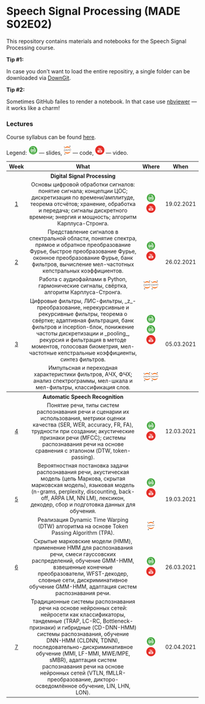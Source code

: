 # Speech Signal Processing (MADE S02E02)
This repository contains materials and notebooks for the Speech Signal Processing course.

**Tip #1:**

In case you don't want to load the entire repositiry, a single folder can be downloaded via [DownGit](https://downgit.github.io/).

**Tip #2:**

Sometimes GitHub failes to render a notebook. In that case use [nbviewer](https://nbviewer.jupyter.org/) — it works like a charm!

### Lectures

Course syllabus can be found [here](https://github.com/Illumaria/made-speech-signal-processing/blob/master/course_overview.pdf).

Legend: ![](https://github.com/Illumaria/made-deep-learning/blob/master/icons/pdf.png) — slides, ![](https://github.com/Illumaria/made-deep-learning/blob/master/icons/jupyter.png) — code, ![](https://github.com/Illumaria/made-deep-learning/blob/master/icons/youtube.png) — video.

<table>
  <thead>
    <tr>
      <th>Week</th>
      <th>What</th>
      <th>Where</th>
      <th>When</th>
    </tr>
  </thead>
  <tbody>
    <!-------------------- MODULE 1 -------------------->
    <tr><th /><th>Digital Signal Processing</th><th /><th /></tr>
    <!-------------------- WEEK 1 -------------------->
    <tr>
      <td align="center"><a href="https://data.mail.ru/curriculum/program/lesson/16712/">1</a></td>
      <td align="center">Основы цифровой обработки сигналов: понятие сигнала; концепции ЦОС; дискретизация по времени/амплитуде, теорема отсчётов; хранение, обработка и передача; сигналы дискретного времени; энергия и мощность; алгоритм Карплуса-Стронга.</td>
      <td align="center">
        <a href="https://github.com/Illumaria/made-speech-signal-processing/blob/master/01-intro-to-dsp/01_intro_to_dsp.pdf"><img src="https://github.com/Illumaria/made-deep-learning/blob/master/icons/pdf.png" /></a>
        <a href="https://youtu.be/RS4iK1zU7w4"><img src="https://github.com/Illumaria/made-deep-learning/blob/master/icons/youtube.png" /></a>
      </td>
      <td>19.02.2021</td>
    </tr>
    <!-------------------- WEEK 2 -------------------->
    <tr>
      <td rowspan="2" align="center"><a href="https://data.mail.ru/curriculum/program/lesson/16713/">2</a></td>
      <td align="center">Представление сигналов в спектральной области, понятие спектра, прямое и обратное преобразование Фурье, быстрое преобразование Фурье, оконное преобразование Фурье, банк фильтров, вычисление мел-частотных кепстральных коэффициентов.</td>
      <td align="center">
        <a href="https://github.com/Illumaria/made-speech-signal-processing/blob/master/02-frequency-domain/02_frequency_domain.pdf"><img src="https://github.com/Illumaria/made-deep-learning/blob/master/icons/pdf.png" /></a>
        <a href="https://youtu.be/OdmLyM0XRwA"><img src="https://github.com/Illumaria/made-deep-learning/blob/master/icons/youtube.png" /></a>
      </td>
      <td rowspan="2">26.02.2021</td>
    </tr>
    <tr>
      <td align="center">Работа с аудиофайлами в Python, гармонические сигналы, свёртка, алгоритм Карплуса-Стронга.</td>
      <td align="center"><a href="https://nbviewer.jupyter.org/github/Illumaria/made-speech-signal-processing/blob/master/02-frequency-domain/lab_01.ipynb"><img src="https://github.com/Illumaria/made-deep-learning/blob/master/icons/jupyter.png" /></a><a href="https://nbviewer.jupyter.org/github/Illumaria/made-speech-signal-processing/blob/master/02-frequency-domain/lab_02.ipynb"><img src="https://github.com/Illumaria/made-deep-learning/blob/master/icons/jupyter.png" /></a></td>
    </tr>
    <!-------------------- WEEK 3 -------------------->
    <tr>
      <td rowspan="2" align="center"><a href="https://data.mail.ru/curriculum/program/lesson/16714/">3</a></td>
      <td align="center">Цифровые фильтры, ЛИС-фильтры, _z_-преобразование, нерекурсивные и рекурсивные фильтры, теорема о свёртке; адаптивная фильтрация, банк фильтров и inception-блок, понижение частоты дискретизации и _pooling_, рекурсия и фильтрация в методе моментов, голосовая биометрия, мел-частотные кепстральные коэффициенты, синтез фильтров.</td>
      <td align="center">
        <a href="https://github.com/Illumaria/made-speech-signal-processing/blob/master/03-digital-filters-and-machine-learning/03_digital_filters.pdf"><img src="https://github.com/Illumaria/made-deep-learning/blob/master/icons/pdf.png" /></a>
        <a href="https://github.com/Illumaria/made-speech-signal-processing/blob/master/03-digital-filters-and-machine-learning/04_dsp_and_machine_learning.pdf"><img src="https://github.com/Illumaria/made-deep-learning/blob/master/icons/pdf.png" /></a>
        <a href="https://youtu.be/NoB1nJrK0Dk"><img src="https://github.com/Illumaria/made-deep-learning/blob/master/icons/youtube.png" /></a>
      </td>
      <td rowspan="2">05.03.2021</td>
    </tr>
    <tr>
      <td align="center">Импульсная и переходная характеристики фильтров, АЧХ, ФЧХ; анализ спектрограммы, мел-шкала и мел-фильтры, классификация слов.</td>
      <td align="center"><a href="https://nbviewer.jupyter.org/github/Illumaria/made-speech-signal-processing/blob/master/03-digital-filters-and-machine-learning/lab_03.ipynb"><img src="https://github.com/Illumaria/made-deep-learning/blob/master/icons/jupyter.png" /></a><a href="https://nbviewer.jupyter.org/github/Illumaria/made-speech-signal-processing/blob/master/03-digital-filters-and-machine-learning/lab_04.ipynb"><img src="https://github.com/Illumaria/made-deep-learning/blob/master/icons/jupyter.png" /></a></td>
    </tr>
    <!-------------------- MODULE 2 -------------------->
    <tr><th /><th>Automatic Speech Recognition</th><th /><th /></tr>
    <!-------------------- WEEK 4 -------------------->
    <tr>
      <td align="center"><a href="https://data.mail.ru/curriculum/program/lesson/16715/">4</a></td>
      <td align="center">Понятие речи, типы систем распознавания речи и сценарии их использования, метрики оценки качества (SER, WER, accuracy, FR, FA), трудности при создании; акустические признаки речи (MFCC); системы распознавания речи на основе сравнения с эталоном (DTW, token-passing).</td>
      <td align="center">
        <a href="https://github.com/Illumaria/made-speech-signal-processing/blob/master/04-intro-to-asr/04_intro_to_asr.pdf"><img src="https://github.com/Illumaria/made-deep-learning/blob/master/icons/pdf.png" /></a>
        <a href="https://youtu.be/ziWNTI7GTxg"><img src="https://github.com/Illumaria/made-deep-learning/blob/master/icons/youtube.png" /></a>
      </td>
      <td>12.03.2021</td>
    </tr>
    <!-------------------- WEEK 5 -------------------->
    <tr>
      <td rowspan="2" align="center"><a href="https://data.mail.ru/curriculum/program/lesson/16716/">5</a></td>
      <td align="center">Вероятностная постановка задачи распознавания речи, акустическая модель (цепь Маркова, скрытая марковская модель), языковая модель (n-grams, perplexity, discounting, back-off, ARPA LM, NN LM), лексикон, декодер, сбор и подготовка данных для обучения.</td>
      <td align="center">
        <a href="https://github.com/Illumaria/made-speech-signal-processing/blob/master/05-speech-recognition-systems/05_speech_recognition_systems.pdf"><img src="https://github.com/Illumaria/made-deep-learning/blob/master/icons/pdf.png" /></a>
        <a href="https://youtu.be/kmGWuDkF4mE"><img src="https://github.com/Illumaria/made-deep-learning/blob/master/icons/youtube.png" /></a>
      </td>
      <td rowspan="2">19.03.2021</td>
    </tr>
    <tr>
      <td align="center">Реализация Dynamic Time Warping (DTW) алгоритма на основе Token Passing Algorithm (TPA).</td>
      <td align="center"><a href="https://nbviewer.jupyter.org/github/Illumaria/made-speech-signal-processing/blob/master/05-speech-recognition-systems/dtw_tpa.ipynb"><img src="https://github.com/Illumaria/made-deep-learning/blob/master/icons/jupyter.png" /></a></td>
    </tr>
    <!-------------------- WEEK 6 -------------------->
    <tr>
      <td align="center"><a href="https://data.mail.ru/curriculum/program/lesson/16717/">6</a></td>
      <td align="center">Скрытые марковские модели (HMM), применение HMM для распознавания речи, смеси гауссовских распределений, обучение GMM-HMM, взвешенные конечные преобразователи, WFST-декодер, словные сети, дискриминативное обучение GMM-HMM, адаптация систем распознавания речи.</td>
      <td align="center">
        <a href="https://github.com/Illumaria/made-speech-signal-processing/blob/master/06-gmm-hmm/06_gmm_hmm.pdf"><img src="https://github.com/Illumaria/made-deep-learning/blob/master/icons/pdf.png" /></a>
        <a href="https://youtu.be/4THZbCQ0-tM"><img src="https://github.com/Illumaria/made-deep-learning/blob/master/icons/youtube.png" /></a>
      </td>
      <td>26.03.2021</td>
    </tr>
    <!-------------------- WEEK 7 -------------------->
    <tr>
      <td align="center"><a href="https://data.mail.ru/curriculum/program/lesson/16718/">7</a></td>
      <td align="center">Традиционные системы распознавания речи на основе нейронных сетей: нейросети как классификаторы, тандемные (TRAP, LC-RC, Bottleneck-признаки) и гибридные (CD-DNN-HMM) системы распознавания, обучение DNN-HMM (CLDNN, TDNN), последовательно-дискриминативное обучение (MMI, LF-MMI, MWE/MPE, sMBR), адаптация систем распознавания речи на основе нейронных сетей (VTLN, fMLLR-преобразование, дикторо-осведомлённое обучение, LIN, LHN, LON).</td>
      <td align="center">
        <a href="https://github.com/Illumaria/made-speech-signal-processing/blob/master/07-dnn-hmm/07_dnn_hmm.pdf"><img src="https://github.com/Illumaria/made-deep-learning/blob/master/icons/pdf.png" /></a>
        <a href="https://youtu.be/0w5rukVuUos"><img src="https://github.com/Illumaria/made-deep-learning/blob/master/icons/youtube.png" /></a>
      </td>
      <td>02.04.2021</td>
    </tr>
  </tbody>
</table>